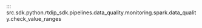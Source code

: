 ::: src.sdk.python.rtdip_sdk.pipelines.data_quality.monitoring.spark.data_quality.check_value_ranges